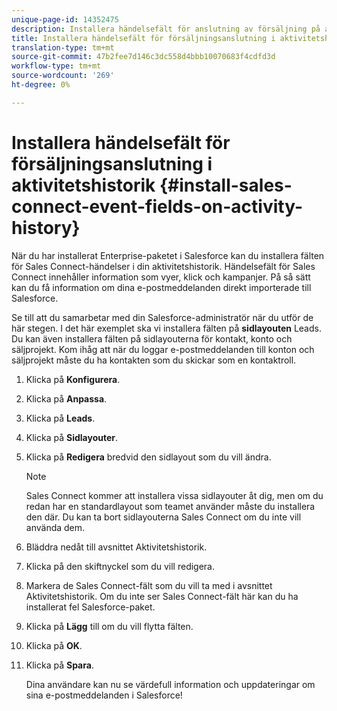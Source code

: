 ```yaml
---
unique-page-id: 14352475
description: Installera händelsefält för anslutning av försäljning på aktivitetshistorik - Marketo-dokument - produktdokumentation
title: Installera händelsefält för försäljningsanslutning i aktivitetshistorik
translation-type: tm+mt
source-git-commit: 47b2fee7d146c3dc558d4bbb10070683f4cdfd3d
workflow-type: tm+mt
source-wordcount: '269'
ht-degree: 0%

---
```



# Installera händelsefält för försäljningsanslutning i aktivitetshistorik {#install-sales-connect-event-fields-on-activity-history}

När du har installerat Enterprise-paketet i Salesforce kan du installera fälten för Sales Connect-händelser i din aktivitetshistorik. Händelsefält för Sales Connect innehåller information som vyer, klick och kampanjer. På så sätt kan du få information om dina e-postmeddelanden direkt importerade till Salesforce.

Se till att du samarbetar med din Salesforce-administratör när du utför de här stegen. I det här exemplet ska vi installera fälten på **sidlayouten** Leads. Du kan även installera fälten på sidlayouterna för kontakt, konto och säljprojekt. Kom ihåg att när du loggar e-postmeddelanden till konton och säljprojekt måste du ha kontakten som du skickar som en kontaktroll.

1. Klicka på **Konfigurera**.
1. Klicka på **Anpassa**.
1. Klicka på **Leads**.
1. Klicka på **Sidlayouter**.
1. Klicka på **Redigera** bredvid den sidlayout som du vill ändra.

   >[!NOTE]
   >
   >Sales Connect kommer att installera vissa sidlayouter åt dig, men om du redan har en standardlayout som teamet använder måste du installera den där. Du kan ta bort sidlayouterna Sales Connect om du inte vill använda dem.

1. Bläddra nedåt till avsnittet Aktivitetshistorik.
1. Klicka på den skiftnyckel som du vill redigera.
1. Markera de Sales Connect-fält som du vill ta med i avsnittet Aktivitetshistorik. Om du inte ser Sales Connect-fält här kan du ha installerat fel Salesforce-paket.
1. Klicka på **Lägg** till om du vill flytta fälten.
1. Klicka på **OK**.
1. Klicka på **Spara**.

   Dina användare kan nu se värdefull information och uppdateringar om sina e-postmeddelanden i Salesforce!

